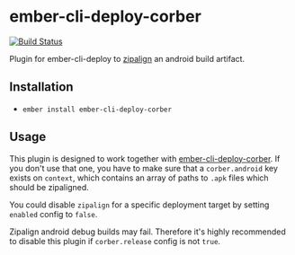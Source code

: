 # ember-cli-deploy-corber

[![Build Status](https://travis-ci.org/jelhan/ember-cli-deploy-zipalign.svg?branch=master)](https://travis-ci.org/jelhan/ember-cli-deploy-zipalign)

Plugin for ember-cli-deploy to [zipalign](https://developer.android.com/studio/command-line/zipalign.html)
an android build artifact.

## Installation

* `ember install ember-cli-deploy-corber`

## Usage

This plugin is designed to work together with [ember-cli-deploy-corber](https://github.com/jelhan/ember-cli-deploy-corber).
If you don't use that one, you have to make sure that a `corber.android` key exists on `context`, which contains an array
of paths to `.apk` files which should be zipaligned.

You could disable `zipalign` for a specific deployment target by setting `enabled` config to `false`.

Zipalign android debug builds may fail. Therefore it's highly recommended to disable this plugin if `corber.release` config is not `true`.
